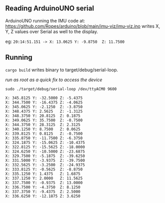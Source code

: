 Reading ArduinoUNO serial
-------------------------

ArduinoUNO running the IMU code at: https://github.com/Ropes/arduino/blob/main/imu-viz/imu-viz.ino writes X, Y, Z values over Serial as well to the display.

eg:
`20:14:51.151 -> X: 13.0625	Y: -9.8750	Z: 11.7500`

## Running

`cargo build` writes binary to target/debug/serial-loop.

*run as root as a quick fix to access the device*

`sudo ./target/debug/serial-loop /dev/ttyACM0 9600`
```
X: 345.8125	Y: -32.5000	Z: -5.4375
X: 344.7500	Y: -16.4375	Z: -4.0625
X: 345.0625	Y: -2.1250	Z: -3.8750
X: 348.4375	Y: 2.5625	Z: -1.3125
X: 348.3750	Y: 20.8125	Z: 0.1875
X: 349.0625	Y: 35.7500	Z: -0.7500
X: 344.3750	Y: 28.3125	Z: 2.3125
X: 340.1250	Y: 8.7500	Z: 0.0625
X: 339.8125	Y: 0.8125	Z: -0.7500
X: 335.8750	Y: -11.7500	Z: -6.3750
X: 324.1875	Y: -15.0625	Z: -10.4375
X: 322.8125	Y: -15.5625	Z: -18.0000
X: 324.6250	Y: -10.5000	Z: -23.6875
X: 329.7500	Y: -5.1875	Z: -39.6250
X: 331.5000	Y: -3.9375	Z: -39.7500
X: 332.5625	Y: -3.2500	Z: -24.9375
X: 333.8125	Y: -0.5625	Z: -8.8750
X: 335.1250	Y: 1.4375	Z: 1.6875
X: 337.1250	Y: 2.0000	Z: 11.5625
X: 337.7500	Y: -0.9375	Z: 13.0000
X: 336.7500	Y: -4.3750	Z: 8.1250
X: 337.3750	Y: -9.4375	Z: 2.5000
X: 336.6250	Y: -12.1875	Z: 3.6250
```
